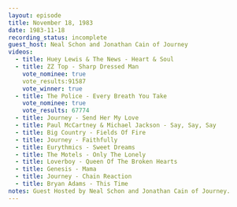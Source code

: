 ```yaml
---
layout: episode
title: November 18, 1983
date: 1983-11-18
recording_status: incomplete
guest_host: Neal Schon and Jonathan Cain of Journey 
videos:
  - title: Huey Lewis & The News - Heart & Soul
  - title: ZZ Top - Sharp Dressed Man
    vote_nominee: true
    vote_results:91587 
    vote_winner: true
  - title: The Police - Every Breath You Take
    vote_nominee: true
    vote_results: 67774
  - title: Journey - Send Her My Love
  - title: Paul McCartney & Michael Jackson - Say, Say, Say
  - title: Big Country - Fields Of Fire
  - title: Journey - Faithfully
  - title: Eurythmics - Sweet Dreams
  - title: The Motels - Only The Lonely
  - title: Loverboy - Queen Of The Broken Hearts
  - title: Genesis - Mama
  - title: Journey - Chain Reaction
  - title: Bryan Adams - This Time
notes: Guest Hosted by Neal Schon and Jonathan Cain of Journey.
---
```


